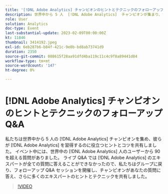 ```yaml
---
title: '[!DNL Adobe Analytics] チャンピオンのヒントとテクニックのフォローアップ Q&A'
description: 世界中から 5 人  [!DNL Adobe Analytics]  チャンピオンが集まり、世界中のユーザーをマスターするのに役立つヒントやコツを  [!DNL Adobe Analytics]. During the event, over 90 questions were asked by [!DNL Adobe Analytics]  供しました。 ライブ Q&A では  [!DNL Adobe Analytics]  のエキスパートが全ての質問に答えることができなかったので、私たちはグループに戻り、フォローアップ Q&A セッションを開催し、チャンピオンがあなたの質問に答え、さらに多くのエキスパートのヒントとテクニックを共有しました。
role: User
solution: Analytics
doc-type: Event
last-substantial-update: 2023-02-09T00:00:00Z
kt: 11846
thumbnail: 3414192.jpeg
exl-id: 6eb287b6-b84f-421c-9e0b-bd8ab73741d9
duration: 2350
source-git-commit: 088615f28aa91dfd4ba119c11c4c9f8a89441d84
workflow-type: tm+mt
source-wordcount: '147'
ht-degree: 0%

---
```


# [!DNL Adobe Analytics] チャンピオンのヒントとテクニックのフォローアップ Q&amp;A

私たちは世界中から 5 人の [!DNL Adobe Analytics] チャンピオンを集め、彼らが [!DNL Adobe Analytics] を習得するのに役立つヒントとコツを共有しました。 イベント中には、世界中の [!DNL Adobe Analytics] 人のユーザーから 90 を超える質問がありました。 ライブ Q&amp;A では [!DNL Adobe Analytics] のエキスパートが全ての質問に答えることができなかったので、私たちはグループに戻り、フォローアップ Q&amp;A セッションを開催し、チャンピオンがあなたの質問に答え、さらに多くのエキスパートのヒントとテクニックを共有しました。

>[!VIDEO](https://video.tv.adobe.com/v/3414192/?quality=12&learn=on)
